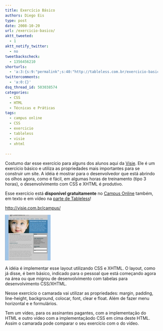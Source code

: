 ```yaml
---
title: Exercício Básico
authors: Diego Eis
type: post
date: 2008-10-20
url: /exercicio-basico/
aktt_tweeted:
  - 1
aktt_notify_twitter:
  - no
tweetbackscheck:
  - 1356456210
shorturls:
  - 'a:3:{s:9:"permalink";s:40:"http://tableless.com.br/exercicio-basico";s:7:"tinyurl";s:26:"http://tinyurl.com/3npsjud";s:4:"isgd";s:19:"http://is.gd/widZgH";}'
twittercomments:
  - 'a:0:{}'
dsq_thread_id: 503038574
categories:
  - CSS
  - HTML
  - Técnicas e Práticas
tags:
  - campus online
  - CSS
  - exercicio
  - tableless
  - visie
  - xhtml

---
```

Costumo dar esse exercício para alguns dos alunos aqui da [Visie][1]. Ele é um exercício básico e utiliza as propriedades mais importantes para se construir um site. A idéia é mostrar para o desenvolvedor que está abrindo os olhos agora, como é fácil, em algumas horas de treinamento (tipo 3 horas), o desenvolvimento com CSS e XHTML é produtivo.<!--more-->

Esse exercício está **disponível gratuitamente** no [Campus Online][2] também, em texto e em vídeo na [parte de Tableless][3]!
  
<http://visie.com.br/campus/>

[<img class="alignleft size-thumbnail wp-image-1026" title="Layout Básico de Tableless" src="https://raw.githubusercontent.com/diegoeis/tableless-static-images/master/2008/10/layout-tableless-150x150.jpg" alt="Exercício de Tableless do Campus Online" width="150" height="150" />][4]

A idéia é implementar esse layout utilizando CSS e XHTML. O layout, como já disse, é bem básico, indicado para o pessoal que está começando agora na área ou que migrou de desenvolvimento com tabelas para desenvolvimento CSS/XHTML.

Nesse exercício o camarada vai utilizar as propriedades: margin, padding, line-height, background, colocar, font, clear e float. Além de fazer menu horizontal e e formulários.

Tem um vídeo, para os assinantes pagantes, com a implementação do HTML e outro vídeo com a implementaçãodo CSS em cima deste HTML. Assim o camarada pode comparar o seu exercício com o do vídeo.

 [1]: http://visie.com.br/treinamento/
 [2]: http://visie.com.br/campus/ "Videos tutoriais sobre Tableless"
 [3]: http://visie.com.br/campus/assunto/1 "Videos tutoriais sobre Tableless"
 [4]: http://visie.com.br/campus/static/media/exemplos/tableless/layout-tableless/layout-tableless.jpg